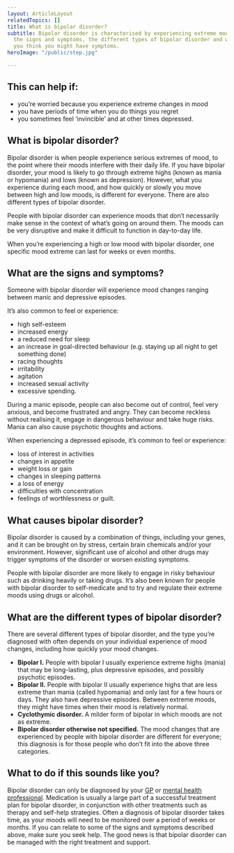 ```yaml
---
layout: ArticleLayout
relatedTopics: []
title: What is bipolar disorder?
subtitle: Bipolar disorder is characterised by experiencing extreme moods. Learn about
  the signs and symptoms, the different types of bipolar disorder and what to do if
  you think you might have symptoms.
heroImage: "/public/step.jpg"

---
```

## **This can help if:**

* you’re worried because you experience extreme changes in mood
* you have periods of time when you do things you regret
* you sometimes feel ‘invincible’ and at other times depressed.

## What is bipolar disorder?

Bipolar disorder is when people experience serious extremes of mood, to the point where their moods interfere with their daily life. If you have bipolar disorder, your mood is likely to go through extreme highs (known as mania or hypomania) and lows (known as depression). However, what you experience during each mood, and how quickly or slowly you move between high and low moods, is different for everyone. There are also different types of bipolar disorder.

People with bipolar disorder can experience moods that don’t necessarily make sense in the context of what’s going on around them. The moods can be very disruptive and make it difficult to function in day-to-day life.

When you’re experiencing a high or low mood with bipolar disorder, one specific mood extreme can last for weeks or even months.

## What are the signs and symptoms?

Someone with bipolar disorder will experience mood changes ranging between manic and depressive episodes.

It’s also common to feel or experience:

* high self-esteem
* increased energy
* a reduced need for sleep
* an increase in goal-directed behaviour (e.g. staying up all night to get something done)
* racing thoughts
* irritability
* agitation
* increased sexual activity
* excessive spending.

During a manic episode, people can also become out of control, feel very anxious, and become frustrated and angry. They can become reckless without realising it, engage in dangerous behaviour and take huge risks. Mania can also cause psychotic thoughts and actions.

When experiencing a depressed episode, it’s common to feel or experience:

* loss of interest in activities
* changes in appetite
* weight loss or gain
* changes in sleeping patterns
* a loss of energy
* difficulties with concentration
* feelings of worthlessness or guilt.

## What causes bipolar disorder?

Bipolar disorder is caused by a combination of things, including your genes, and it can be brought on by stress, certain brain chemicals and/or your environment. However, significant use of alcohol and other drugs may trigger symptoms of the disorder or worsen existing symptoms.

People with bipolar disorder are more likely to engage in risky behaviour such as drinking heavily or taking drugs. It’s also been known for people with bipolar disorder to self-medicate and to try and regulate their extreme moods using drugs or alcohol.

## What are the different types of bipolar disorder?

There are several different types of bipolar disorder, and the type you’re diagnosed with often depends on your individual experience of mood changes, including how quickly your mood changes.

* **Bipolar I.** People with bipolar I usually experience extreme highs (mania) that may be long-lasting, plus depressive episodes, and possibly psychotic episodes.
* **Bipolar II.** People with bipolar II usually experience highs that are less extreme than mania (called hypomania) and only last for a few hours or days. They also have depressive episodes. Between extreme moods, they might have times when their mood is relatively normal.
* **Cyclothymic disorder.** A milder form of bipolar in which moods are not as extreme.
* **Bipolar disorder otherwise not specified.** The mood changes that are experienced by people with bipolar disorder are different for everyone; this diagnosis is for those people who don’t fit into the above three categories.

## What to do if this sounds like you?

Bipolar disorder can only be diagnosed by your [GP](https://au.reachout.com/articles/gps) or [mental health professional](https://au.reachout.com/articles/what-are-mental-health-professionals). Medication is usually a large part of a successful treatment plan for bipolar disorder, in conjunction with other treatments such as therapy and self-help strategies. Often a diagnosis of bipolar disorder takes time, as your moods will need to be monitored over a period of weeks or months. If you can relate to some of the signs and symptoms described above, make sure you seek help. The good news is that bipolar disorder can be managed with the right treatment and support.